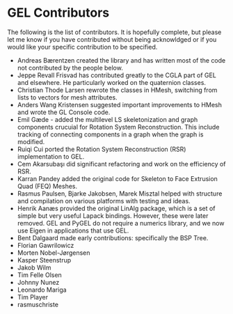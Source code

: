 # GEL Contributors
The following is the list of contributors. It is hopefully complete, but please let me know if you have contributed without being acknowldged or if you would like your specific contribution to be specified.

- Andreas Bærentzen created the library and has written most of the code not contributed by the people below.
- Jeppe Revall Frisvad has contributed greatly to the CGLA part of GEL and elsewhere. He particularly worked on the quaternion classes.
- Christian Thode Larsen rewrote the classes in HMesh, switching from lists to vectors for mesh attributes.
- Anders Wang Kristensen suggested important improvements to HMesh and wrote the GL Console code.
- Emil Gæde - added the multilevel LS skeletonization and graph components crucuial for Rotation System Reconstruction. This include tracking of connecting components in a graph when the graph is modified.
- Ruiqi Cui ported the Rotation System Reconstruction (RSR) implementation to GEL.
- Cem Akarsubaşı did significant refactoring and work on the efficiency of RSR.
- Karran Pandey added the original code for Skeleton to Face Extrusion Quad (FEQ) Meshes.
- Rasmus Paulsen, Bjarke Jakobsen, Marek Misztal helped with structure and compilation on various platforms with testing and ideas.
- Henrik Aanæs provided the original LinAlg package, which is a set of simple but very useful Lapack bindings. However, these were later removed. GEL and PyGEL do not require a numerics library, and we now use Eigen in applications that use GEL.
- Bent Dalgaard made early contributions: specifically the BSP Tree.
- Florian Gawrilowicz
- Morten Nobel-Jørgensen
- Kasper Steenstrup
- Jakob Wilm
- Tim Felle Olsen 
- Johnny Nunez
- Leonardo Mariga
- Tim Player
- rasmuschriste